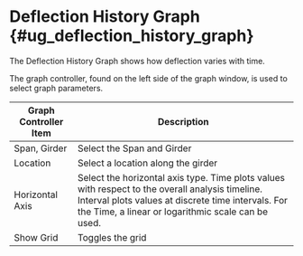Deflection History Graph {#ug_deflection_history_graph}
==============================================
The Deflection History Graph shows how deflection varies with time.

The graph controller, found on the left side of the graph window, is used to select graph parameters.

Graph Controller Item | Description
-----|-------------
Span, Girder | Select the Span and Girder
Location | Select a location along the girder
Horizontal Axis | Select the horizontal axis type. Time plots values with respect to the overall analysis timeline. Interval plots values at discrete time intervals. For the Time, a linear or logarithmic scale can be used.
Show Grid | Toggles the grid 
